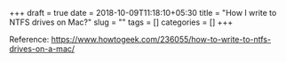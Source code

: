 +++ 
draft = true
date = 2018-10-09T11:18:10+05:30
title = "How I write to NTFS drives on Mac?"
slug = "" 
tags = []
categories = []
+++

Reference: https://www.howtogeek.com/236055/how-to-write-to-ntfs-drives-on-a-mac/